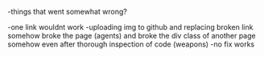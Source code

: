 -things that went somewhat wrong?

-one link wouldnt work
-uploading img to github and replacing broken link somehow broke the page (agents) and broke the div class of another page somehow even after thorough inspection of code (weapons)
-no fix works
